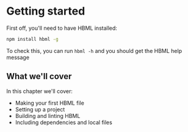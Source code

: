 # Getting started

First off, you'll need to have HBML installed:
```bash
npm install hbml -g
```

To check this, you can run `hbml -h` and you should get the HBML help message

## What we'll cover

In this chapter we'll cover:
- Making your first HBML file
- Setting up a project
- Building and linting HBML
- Including dependencies and local files
